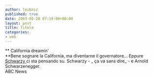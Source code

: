 ```yaml
---
author: leibniz
published: true
date: 2003-05-28 07:19:00+00:00
layout: post
title: Titolo
categories:
- web
---
```


 **   California dreamin'   
**Bene sognare la California, ma diventarne il governatore... Eppure  [   Schwarzy ](http://abcnews.go.com/wire/Entertainment/ap20030526_377.html)ci sta pensando su. Schwarzy - _ ça va sans dire_ - e Arnold Schwarzenegger.   
ABC News
